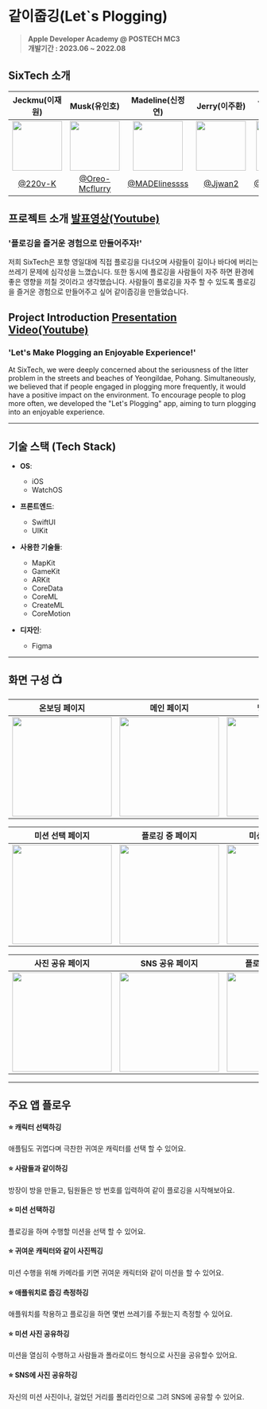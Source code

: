 # 같이줍깅(Let`s Plogging)

> **Apple Developer Academy @ POSTECH MC3** <br/> **개발기간 : 2023.06 ~ 2022.08**

## SixTech 소개

| Jeckmu(이재원) | Musk(유인호) | Madeline(신정연) | Jerry(이주환) | Junyoo(유정현) | Lolenzo(장수민) |
|:----------------:|:-------------------:|:---------------------:|:-----------------:|:-----------------:|:-----------------:|
| <img src="https://github.com/Oreo-Mcflurry/MC3-Team1-SixTech/assets/96654328/1c767654-97b6-40ae-9ec0-d0fd5ad2ed08" width="100px"> | <img src="https://github.com/Oreo-Mcflurry/MC3-Team1-SixTech/assets/96654328/090d8174-a4e9-42de-8013-e29d36c09aeb" width="100px"> | <img src="https://github.com/Oreo-Mcflurry/MC3-Team1-SixTech/assets/96654328/c1ca6798-c085-492f-b905-64054263aec2" width="100px"> | <img src="https://github.com/Oreo-Mcflurry/MC3-Team1-SixTech/assets/96654328/18eb99cc-b914-4853-bcbe-9c10345dc9ba" width="100px"> | <img src="https://github.com/Oreo-Mcflurry/MC3-Team1-SixTech/assets/96654328/989c46a9-1406-40e6-8179-a33f4149d746" width="100px"> | <img src="https://github.com/Oreo-Mcflurry/MC3-Team1-SixTech/assets/96654328/28ce8956-ba51-4a96-b2a6-258192c0f2d6" width="100px"> |
| [@220v-K](https://github.com/220v-K) | [@Oreo-Mcflurry](https://github.com/Oreo-Mcflurry) | [@MADElinessss](https://github.com/MADElinessss) | [@Jjwan2](https://github.com/Jhwan2) | [@JJunghyunY](https://github.com/JJunghyunY) | [@sumintnals](https://github.com/sumintnals) |



## 프로젝트 소개 [발표영상(Youtube)](https://www.youtube.com/watch?v=WUtCuHOYjwA)
### '플로깅을 즐거운 경험으로 만들어주자!'
저희 SixTech은 포항 영일대에 직접 플로깅을 다녀오며 사람들이 길이나 바다에 버리는 쓰레기 문제에 심각성을 느꼈습니다. 또한 동시에 플로깅을 사람들이 자주 하면 환경에 좋은 영향을 끼칠 것이라고 생각했습니다. 사람들이 플로깅을 자주 할 수 있도록 플로깅을 즐거운 경험으로 만들어주고 싶어 같이줍깅을 만들었습니다.

## Project Introduction [Presentation Video(Youtube)](https://www.youtube.com/watch?v=WUtCuHOYjwA)

### 'Let's Make Plogging an Enjoyable Experience!'
At SixTech, we were deeply concerned about the seriousness of the litter problem in the streets and beaches of Yeongildae, Pohang. Simultaneously, we believed that if people engaged in plogging more frequently, it would have a positive impact on the environment. To encourage people to plog more often, we developed the "Let's Plogging" app, aiming to turn plogging into an enjoyable experience.

---
## 기술 스택 (Tech Stack)

- **OS**: 
  - iOS
  - WatchOS
  
- **프론트엔드**: 
  - SwiftUI
  - UIKit

- **사용한 기술들**:
  - MapKit
  - GameKit
  - ARKit
  - CoreData
  - CoreML
  - CreateML
  - CoreMotion
  

- **디자인**:
  - Figma










---
## 화면 구성 📺
|온보딩 페이지|메인 페이지|방장 페이지|팀원 페이지|
| :-------------------------------------------: | :------------: | :-------------------------------------------: | :------------: |
|<img src="https://github.com/Oreo-Mcflurry/MC3-Team1-SixTech/assets/96654328/7c37b2f8-bd87-4d34-83ed-5434e60a7b0c" width="200px">|<img src="https://github.com/Oreo-Mcflurry/MC3-Team1-SixTech/assets/96654328/8615fe81-35f5-4422-8bac-0355f0d52cb4" width="200px">|<img src="https://github.com/Oreo-Mcflurry/MC3-Team1-SixTech/assets/96654328/c9066a02-2a51-4b92-9f47-73ef3ba5cd6b" width="200px">|<img src="https://github.com/Oreo-Mcflurry/MC3-Team1-SixTech/assets/96654328/894bed31-9a34-4813-a322-9f08e5f8894d" width="200px">|

|미션 선택 페이지|플로깅 중 페이지|미션 수행 페이지|미션 수행 사진 선택 페이지|
| :-------------------------------------------: | :------------: | :-------------------------------------------: | :------------: |
|<img src="https://github.com/Oreo-Mcflurry/MC3-Team1-SixTech/assets/96654328/36ecab17-600f-4179-90ad-b1eb31744b9d" width="200px">|<img src="https://github.com/Oreo-Mcflurry/MC3-Team1-SixTech/assets/96654328/fa91a606-76d1-4b7b-9c24-157710de2962" width="200px">|<img src="https://github.com/Oreo-Mcflurry/MC3-Team1-SixTech/assets/96654328/b833e641-8dc0-4974-983f-6c2684eecf79" width="200px">|<img src="https://github.com/Oreo-Mcflurry/MC3-Team1-SixTech/assets/96654328/12381ee7-2f4a-46c7-9866-422864660ca6" width="200px">|

|사진 공유 페이지|SNS 공유 페이지|플로깅 기록 페이지|
| :-------------------------------------------: | :------------: | :-------------------------------------------: |
|<img src="https://github.com/Oreo-Mcflurry/MC3-Team1-SixTech/assets/96654328/5eefbd85-948e-461d-8071-d939b70af321" width="200px">|<img src="https://github.com/Oreo-Mcflurry/MC3-Team1-SixTech/assets/96654328/c2af4904-99cd-40d8-af32-07f4ac9648ec" width="200px">|<img src="https://github.com/Oreo-Mcflurry/MC3-Team1-SixTech/assets/96654328/070e01bc-07f5-45dd-8954-09b6effb26f1" width="200px">|



---
## 주요 앱 플로우

#### ⭐️ 캐릭터 선택하깅
애플팀도 귀엽다며 극찬한 귀여운 캐릭터를 선택 할 수 있어요.

#### ⭐️ 사람들과 같이하깅
방장이 방을 만들고, 팀원들은 방 번호를 입력하여 같이 플로깅을 시작해보아요.

#### ⭐️ 미션 선택하깅
플로깅을 하며 수행할 미션을 선택 할 수 있어요.

#### ⭐️ 귀여운 캐릭터와 같이 사진찍깅
미션 수행을 위해 카메라를 키면 귀여운 캐릭터와 같이 미션을 할 수 있어요.

#### ⭐️ 애플워치로 줍깅 측정하깅
애플워치를 착용하고 플로깅을 하면 몇번 쓰레기를 주웠는지 측정할 수 있어요.

#### ⭐️ 미션 사진 공유하깅
미션을 열심히 수행하고 사람들과 폴라로이드 형식으로 사진을 공유할수 있어요.

#### ⭐️ SNS에 사진 공유하깅
자신의 미션 사진이나, 걸었던 거리를 폴리라인으로 그려 SNS에 공유할 수 있어요.
